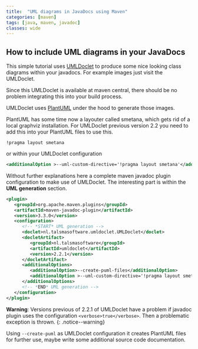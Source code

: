 ```yaml
---
title:  "UML diagrams in JavaDocs using Maven"
categories: [maven]
tags: [java, maven, javadoc]
classes: wide
---
```


## How to include UML diagrams in your JavaDocs

This simple tutorial uses [UMLDoclet](https://github.com/talsma-ict/umldoclet) to produce some nice looking class diagrams within your javadocs. For example images just visit the UMLDoclet.

Since this UMLDoclet is available at maven central, there should be no problem integrating this into your build process. 
  
UMLDoclet uses [PlantUML](https://plantuml.com/) under the hood to generate those images. 

PlantUML has some time now a layouter called smetana, which gets rid of a local graphviz installation. For UMLDoclet previous version 2.2 you need to add this into your PlantUML files to use this. 

```
!pragma layout smetana
```

or within your UMLDoclet configuration

```xml
<additionalOption >--uml-custom-directive='!pragma layout smetana'</additionalOption>
```

Without further explanations here a complete maven javadoc plugin configuration to make use of UMLDoclet.  The interesting part is within the **UML generation** section.

```xml
<plugin>
   <groupId>org.apache.maven.plugins</groupId>
   <artifactId>maven-javadoc-plugin</artifactId>
   <version>3.3.0</version>
   <configuration>
      <!-- *START* UML generation -->
      <doclet>nl.talsmasoftware.umldoclet.UMLDoclet</doclet>
      <docletArtifact>
         <groupId>nl.talsmasoftware</groupId>
         <artifactId>umldoclet</artifactId>
         <version>2.2.1</version>
      </docletArtifact>
      <additionalOptions>
         <additionalOption>--create-puml-files</additionalOption>
         <additionalOption >--uml-custom-directive='!pragma layout smetana'</additionalOption> <!-- not needed anymore -->
      </additionalOptions>
      <!-- *END* UML generation -->
   </configuration>
</plugin>
```

**Warning**: Versions previous of 2.2.1 of UMLDoclet have a problem if javadoc plugin uses the configuration `<verbose>true</verbose>`. Then a problematic exception is thrown. 
{: .notice--warning}


Using `--create-puml` as UMLDoclet configuration it creates PlantUML files for further use, maybe write some additional source code documentation. 